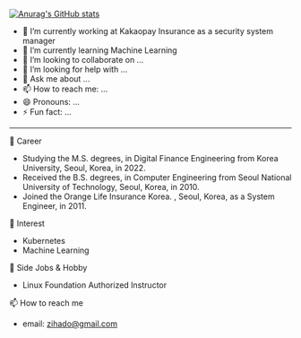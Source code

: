 [![Anurag's GitHub stats](https://github-readme-stats.vercel.app/api?username=seongilp)](https://github.com/anuraghazra/github-readme-stats)

- 🔭 I’m currently working at Kakaopay Insurance as a security system manager
- 🌱 I’m currently learning Machine Learning
- 👯 I’m looking to collaborate on ...
- 🤔 I’m looking for help with ...
- 💬 Ask me about ...
- 📫 How to reach me: ...
- 😄 Pronouns: ...
- ⚡ Fun fact: ...
----
🔭 Career
 * Studying the M.S. degrees, in Digital Finance Engineering from Korea University, Seoul, Korea, in 2022.
 * Received the B.S. degrees, in Computer Engineering from Seoul National University of Technology, Seoul, Korea, in 2010.
 * Joined the Orange Life Insurance Korea. , Seoul, Korea, as a System Engineer, in 2011.

🌱 Interest
 * Kubernetes
 * Machine Learning

👯 Side Jobs & Hobby
 * Linux Foundation Authorized Instructor

📫 How to reach me
 * email: zihado@gmail.com
